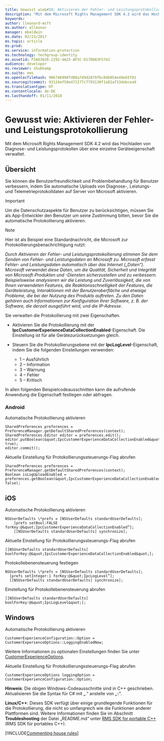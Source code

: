 ```yaml
---
title: Gewusst wie&#58; Aktivieren der Fehler- und Leistungsprotokollierung | Azure RMS
description: "Mit dem Microsoft Rights Management SDK 4.2 wird das Hochladen von Diagnose- und Leistungsprotokollen über eine einzelne Geräteeigenschaft verwaltet."
keywords: 
author: lleonard-msft
ms.author: alleonar
manager: mbaldwin
ms.date: 02/23/2017
ms.topic: article
ms.prod: 
ms.service: information-protection
ms.technology: techgroup-identity
ms.assetid: F5AD3826-2292-4A25-AF5C-D17D083F5742
audience: developer
ms.reviewer: shubhamp
ms.suite: ems
ms.openlocfilehash: 906746990fd08a749d2879fbc04b054e49e65f01
ms.sourcegitcommit: 93124ef58e471277c7793130f1a82af33dabcea9
ms.translationtype: HT
ms.contentlocale: de-DE
ms.lasthandoff: 01/11/2018
---
```

# <a name="how-to-enable-error-and-performance-logging"></a>Gewusst wie: Aktivieren der Fehler- und Leistungsprotokollierung
Mit dem Microsoft Rights Management SDK 4.2 wird das Hochladen von Diagnose- und Leistungsprotokollen über eine einzelne Geräteeigenschaft verwaltet.

## <a name="overview"></a>Übersicht ##
Sie können die Benutzerfreundlichkeit und Problembehandlung für Benutzer verbessern, indem Sie automatische Uploads von Diagnose-, Leistungs- und Telemetrieprotokolldaten auf Server von Microsoft aktivieren. 

> [!IMPORTANT] 
> Um die Datenschutzaspekte für Benutzer zu berücksichtigen, müssen Sie als App-Entwickler den Benutzer um seine Zustimmung bitten, bevor Sie die automatische Protokollierung aktivieren.

> [!NOTE]
> Hier ist als Beispiel eine Standardnachricht, die Microsoft zur Protokollierungsbenachrichtigung nutzt: 
>
> *Durch Aktivieren der Fehler- und Leistungsprotokollierung stimmen Sie dem Senden von Fehler- und Leistungsdaten an Microsoft zu.  Microsoft erfasst Fehler- und Leistungsdaten automatisch über das Internet („Daten“).  Microsoft verwendet diese Daten, um die Qualität, Sicherheit und Integrität von Microsoft-Produkten und -Diensten sicherzustellen und zu verbessern.  Beispielsweise analysieren wir die Leistung und Zuverlässigkeit, die von Ihnen verwendeten Features, die Reaktionsschnelligkeit der Features, die Geräteleistung, Interaktionen mit der Benutzeroberfläche und etwaige Probleme, die bei der Nutzung des Produkts auftreten.  Zu den Daten gehören auch Informationen zur Konfiguration Ihrer Software, z. B. der Software, die derzeit ausgeführt wird, und die IP-Adresse.*  

Sie verwalten die Protokollierung mit zwei Eigenschaften.

-   Aktivieren Sie die Protokollierung mit der **IpcCustomerExperienceDataCollectionEnabled**-Eigenschaft. Die Einstellung ist für alle Gerätezurücksetzungen gleich.
-   Steuern Sie die Protokollierungsebene mit der **IpcLogLevel**-Eigenschaft, indem Sie die folgenden Einstellungen verwenden:

    * 1 – Ausführlich
    * 2 – Information
    * 3 – Warnung
    * 4 – Fehler
    * 5 – Kritisch

In allen folgenden Beispielcodeausschnitten kann die aufrufende Anwendung die Eigenschaft festlegen oder abfragen.

### <a name="android"></a>Android ###
Automatische Protokollierung aktivieren

    SharedPreferences preferences = PreferenceManager.getDefaultSharedPreferences(context);
    SharedPreferences.Editor editor = preferences.edit();
    editor.putBoolean(&quot;IpcCustomerExperienceDataCollectionEnabled&quot;, true);
    editor.commit();

Aktuelle Einstellung für Protokollierungssteuerungs-Flag abrufen

    SharedPreferences preferences = PreferenceManager.getDefaultSharedPreferences(context);
    Boolean isLogUploadEnabled = preferences.getBoolean(&quot;IpcCustomerExperienceDataCollectionEnabled&quot;, false);

## <a name="ios"></a>iOS ##
Automatische Protokollierung aktivieren

    NSUserDefaults \*prefs = [NSUserDefaults standardUserDefaults];
        [prefs setBool:FALSE forKey:@&quot;IpcCustomerExperienceDataCollectionEnabled”];
        [[NSUserDefaults standardUserDefaults] synchronize];

Aktuelle Einstellung für Protokollierungssteuerungs-Flag abrufen

    [[NSUserDefaults standardUserDefaults] boolForKey:@&quot;IpcCustomerExperienceDataCollectionEnabled&quot;];

Protokollebenensteuerung festlegen

    NSUserDefaults \*prefs = [NSUserDefaults standardUserDefaults];
      [prefs setInteger:1 forKey:@&quot;IpcLogLevel”];
      [[NSUserDefaults standardUserDefaults] synchronize];

Einstellung für Protokollebenensteuerung abrufen

    [[NSUserDefaults standardUserDefaults] boolForKey:@&quot;IpcLogLevel&quot;];
 

## <a name="windows"></a>Windows ##
Automatische Protokollierung aktivieren

    CustomerExperienceConfiguration::Option = CustomerExperienceOptions::LoggingEnabledNow;

Weitere Informationen zu optionalen Einstellungen finden Sie unter [CustomerExperienceOptions](https://msdn.microsoft.com/library/microsoft.rightsmanagement.customerexperienceoptions.aspx).

Aktuelle Einstellung für Protokollierungssteuerungs-Flag abrufen

    CustomerExperienceOptions loggingOption = CustomerExperienceConfiguration::Option;


**Hinweis**: Die obigen Windows-Codeausschnitte sind in C++ geschrieben. Aktualisieren Sie die Syntax für C\# mit „.“ anstelle von „::“.

**Linux/C++**: Dieses SDK verfügt über einige grundlegende Funktionen für die Protokollierung, die nicht so umfangreich wie die Funktionen anderer Plattformen sind. Weitere Informationen finden Sie im Abschnitt **Troubleshooting** der Datei „README.md“ unter [RMS SDK for portable C++](https://github.com/AzureAD/rms-sdk-for-cpp#troubleshooting) (RMS SDK für portables C++).

[!INCLUDE[Commenting house rules](../includes/houserules.md)]